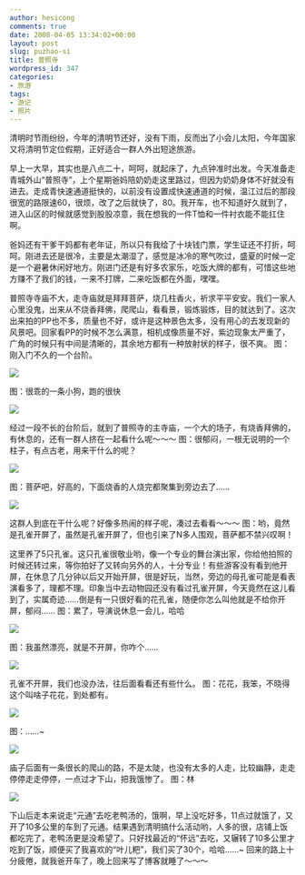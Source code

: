 ```yaml
---
author: hesicong
comments: true
date: 2008-04-05 13:34:02+00:00
layout: post
slug: puzhao-si
title: 普照寺
wordpress_id: 347
categories:
- 旅游
tags:
- 游记
- 照片
---
```


清明时节雨纷纷，今年的清明节还好，没有下雨，反而出了小会儿太阳，今年国家又将清明节定位假期，正好适合一群人外出短途旅游。

早上一大早，其实也是八点二十，呵呵，就起床了，九点钟准时出发。今天准备走青城外山“普照寺”，上个星期爸妈陪奶奶走这里路过，但因为奶奶身体不好就没有进去。走成青快速通道挺快的，以前没有设置成快速通道的时候，温江过后的那段很宽的路限速60，很烦，改了之后就快了，80。我开车，也不知道好久就到了，进入山区的时候就感觉到股股凉意，我在想我的一件T恤和一件衬衣能不能扛住啊。

爸妈还有干爹干妈都有老年证，所以只有我给了十块钱门票，学生证还不打折，呵呵。刚进去还是很冷，主要是太潮湿了，感觉是冰冷的寒气吹过，盛夏的时候一定是一个避暑休闲好地方。刚进门还是有好多农家乐，吃饭大牌的都有，可惜这些地方赚不了我们的钱，一来不打牌，二来吃饭都在外面，嘿嘿。

普照寺寺庙不大，走寺庙就是拜拜菩萨，烧几柱香火，祈求平平安安。我们一家人心里没鬼，出来从不烧香拜佛，爬爬山，看看景，锻炼锻炼，目的就达到了。这次出来拍的PP也不多，质量也不好，或许是这种景色太多，没有用心的去发现新的风景吧。回家看PP的时候不怎么满意，相机成像质量不好，紫边现象太严重了，广角的时候只有中间是清晰的，其余地方都有一种放射状的样子，很不爽。
图：刚入门不久的一个台阶。

[](/images/2008-4-4/IMG_0003.jpg)![](/images/2008-4-4/image/thumb/IMG_0003.jpg)

图：很乖的一条小狗，跑的很快

[](/images/2008-4-4/IMG_0006.jpg)![](/images/2008-4-4/image/thumb/IMG_0006.jpg)

经过一段不长的台阶后，就到了普照寺的主寺庙，一个大的场子，有烧香拜佛的，有休息的，还有一群人挤在一起看什么呢～～～
图：很郁闷，一根无说明的一个柱子，有点古老，用来干什么的呢？

[](/images/2008-4-4/IMG_0007.jpg)![](/images/2008-4-4/image/thumb/IMG_0007.jpg)

图：菩萨吧，好高的，下面烧香的人烧完都聚集到旁边去了……

[](/images/2008-4-4/IMG_0010.jpg)![](/images/2008-4-4/image/thumb/IMG_0010.jpg)

这群人到底在干什么呢？好像多热闹的样子呢，凑过去看看～～～
图：哟，竟然是孔雀开屏了，虽然是孔雀开屏了，但也引来了N多人围观，菩萨都不禁兴叹啊！

这里养了5只孔雀。这只孔雀很敬业哟，像一个专业的舞台演出家，你给他拍照的时候还转过来，等你拍好了又转向另外的人，十分专业！有些游客没有看到他开屏，在休息了几分钟以后又开始开屏，很是好玩，当然，旁边的母孔雀可能是看表演看多了，理都不理。印象当中去动物园还没有看过孔雀开屏，今天竟然在这儿看到了，实属奇迹……倒是有一只很好看的花孔雀，随便你怎么叫他就是不给你开屏，郁闷……
图：累了，导演说休息一会儿，哈哈

[](/images/2008-4-4/IMG_0020.jpg)![](/images/2008-4-4/image/thumb/IMG_0020.jpg)

图：我虽然漂亮，就是不开屏，你咋个……

[](/images/2008-4-4/IMG_0026.jpg)![](/images/2008-4-4/image/thumb/IMG_0026.jpg)

孔雀不开屏，我们也没办法，往后面看看还有些什么。
图：花花，我笨，不晓得这个叫啥子花花，到处都有。

[](/images/2008-4-4/IMG_0028.jpg)![](/images/2008-4-4/image/thumb/IMG_0028.jpg)

图：……~

[](/images/2008-4-4/IMG_0033.jpg)![](/images/2008-4-4/image/thumb/IMG_0033.jpg)

庙子后面有一条很长的爬山的路，不是太陡，也没有太多的人走，比较幽静，走走停停走走停停，一点过才下山，把我饿惨了。
图：林

[](/images/2008-4-4/IMG_0035.jpg)![](/images/2008-4-4/image/thumb/IMG_0035.jpg)

下山后走本来说走“元通”去吃老鸭汤的，饿啊，早上没吃好多，11点过就饿了，又开了10多公里的车到了元通。结果遇到清明搞什么活动哟，人多的很，店铺上饭都吃完了，老鸭汤更是没希望了。只好找最近的“怀远”去吃，又辗转了10多公里才吃到了饭，顺便买了我喜欢的“叶儿粑”，我们买了30个，哈哈……~
回来的路上十分疲倦，就我爸开车了，晚上回来写了博客就睡了～～～
